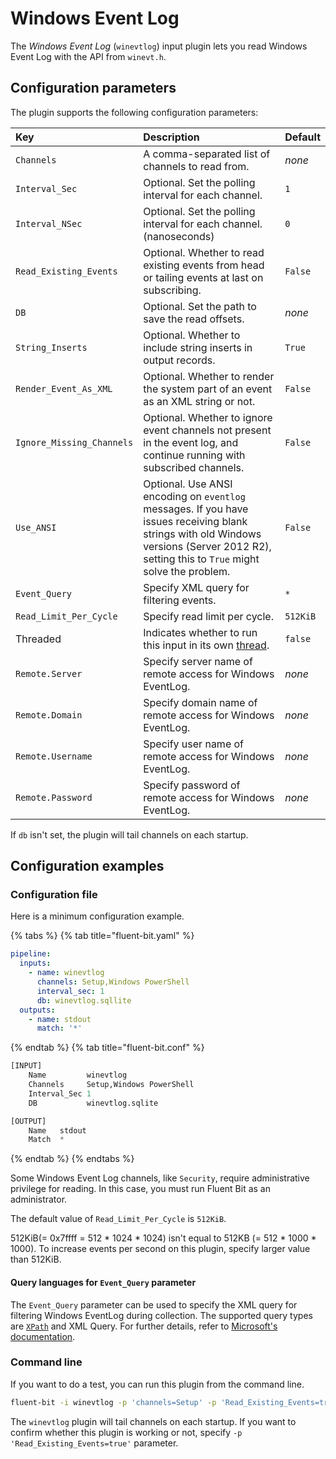 # Windows Event Log

The _Windows Event Log_ (`winevtlog`) input plugin lets you read Windows Event Log with the API from `winevt.h`.

## Configuration parameters

The plugin supports the following configuration parameters:

| Key | Description | Default |
| :--- | :--- | :--- |
| `Channels` | A comma-separated list of channels to read from. | _none_ |
| `Interval_Sec` | Optional. Set the polling interval for each channel. | `1` |
| `Interval_NSec` | Optional. Set the polling interval for each channel. (nanoseconds) | `0 `|
| `Read_Existing_Events` | Optional. Whether to read existing events from head or tailing events at last on subscribing. | `False` |
| `DB` | Optional. Set the path to save the read offsets. | _none_ |
| `String_Inserts` | Optional. Whether to include string inserts in output records. | `True` |
| `Render_Event_As_XML` | Optional. Whether to render the system part of an event as an XML string or not. | `False` |
| `Ignore_Missing_Channels` | Optional. Whether to ignore event channels not present in the event log, and continue running with subscribed channels. | `False` |
| `Use_ANSI` | Optional. Use ANSI encoding on `eventlog` messages. If you have issues receiving blank strings with old Windows versions (Server 2012 R2), setting this to `True` might solve the problem. | `False` |
| `Event_Query` | Specify XML query for filtering events. | `*` |
| `Read_Limit_Per_Cycle` | Specify read limit per cycle.  | `512KiB` |
| Threaded | Indicates whether to run this input in its own [thread](../../administration/multithreading.md#inputs). | `false` |
| `Remote.Server` | Specify server name of remote access for Windows EventLog. | _none_ |
| `Remote.Domain` | Specify domain name of remote access for Windows EventLog. | _none_ |
| `Remote.Username` | Specify user name of remote access for Windows EventLog. | _none_ |
| `Remote.Password` | Specify password of remote access for Windows EventLog.  | _none_ |

If `db` isn't set, the plugin will tail channels on each startup.

## Configuration examples

### Configuration file

Here is a minimum configuration example.

{% tabs %}
{% tab title="fluent-bit.yaml" %}

```yaml
pipeline:
  inputs:
    - name: winevtlog
      channels: Setup,Windows PowerShell
      interval_sec: 1
      db: winevtlog.sqllite
  outputs:
    - name: stdout
      match: '*'
```

{% endtab %}
{% tab title="fluent-bit.conf" %}

```python
[INPUT]
    Name         winevtlog
    Channels     Setup,Windows PowerShell
    Interval_Sec 1
    DB           winevtlog.sqlite

[OUTPUT]
    Name   stdout
    Match  *
```

{% endtab %}
{% endtabs %}

Some Windows Event Log channels, like `Security`, require administrative privilege for reading. In this case, you must run Fluent Bit as an administrator.

The default value of `Read_Limit_Per_Cycle` is `512KiB`.

512KiB(= 0x7ffff = 512 * 1024 * 1024) isn't equal to 512KB (= 512 * 1000 * 1000). To increase events per second on this plugin, specify larger value than 512KiB.

#### Query languages for `Event_Query` parameter

The `Event_Query` parameter can be used to specify the XML query for filtering Windows EventLog during collection.
The supported query types are [`XPath`](https://developer.mozilla.org/en-US/docs/Web/XPath) and XML Query.
For further details, refer to [Microsoft's documentation](https://learn.microsoft.com/en-us/windows/win32/wes/consuming-events).

### Command line

If you want to do a test, you can run this plugin from the command line.

```bash
fluent-bit -i winevtlog -p 'channels=Setup' -p 'Read_Existing_Events=true' -o stdout
```

The `winevtlog` plugin will tail channels on each startup.
If you want to confirm whether this plugin is working or not, specify `-p 'Read_Existing_Events=true'` parameter.
